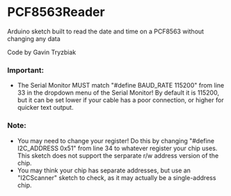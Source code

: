 # PCF8563Reader
Arduino sketch built to read the date and time on a PCF8563 without changing any data

Code by Gavin Tryzbiak

### Important:
* The Serial Monitor MUST match "#define BAUD_RATE 115200" from line 33 in the dropdown menu of the Serial Monitor! By default it is 115200, but it can be set lower if your cable has a poor connection, or higher for quicker text output.

### Note:
* You may need to change your register! Do this by changing "#define I2C_ADDRESS 0x51" from line 34 to whatever register your chip uses. This sketch does not support the serparate r/w address version of the chip.
* You may think your chip has separate addresses, but use an "I2CScanner" sketch to check, as it may actually be a single-address chip.
